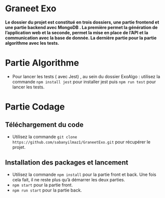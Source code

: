 # Graneet Exo

**Le dossier du projet est constitué en trois dossiers, une partie frontend et une partie backend avec MongoDB . La première permet la génération de l’application web et la seconde, permet la mise en place de l’API et la communication avec la base de donnée.  La dernière partie pour la partie algorithme avec les tests.**

#	Partie Algorithme
* Pour lancer les tests ( avec Jest) ,  au sein du dossier ExoAlgo : utilisez la commande `npm install jest` pour installer jest puis `npm run test` pour lancer les tests.

# Partie Codage

## **Téléchargement du code**

* Utilisez la commande `git clone https://github.com/sabanyilmaz1/GraneetExo.git`  pour récupérer le projet.

##  Installation des packages et lancement

* Utilisez la commande `npm install` pour la partie front et back. Une fois cela fait, il ne reste plus qu’à démarrer les deux parties.
* `npm start` pour la partie front.
* `npm run start` pour la partie back.



